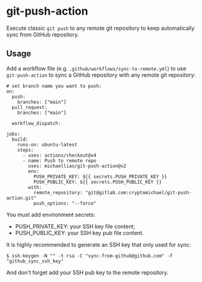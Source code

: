 # git-push-action

Execute classic `git push` to any remote git repository to keep automatically sync from GitHub repository.

## Usage

Add a workflow file (e.g. `.github/workflows/sync-to-remote.yml`) to use `git-push-action` to sync a GitHub repository with any remote git repository:

```
# set branch name you want to push:
on:
  push:
    branches: ["main"]
  pull_request:
    branches: ["main"]

  workflow_dispatch:

jobs:
  build:
    runs-on: ubuntu-latest
    steps:
      - uses: actions/checkout@v4
      - name: Push to remote repo
        uses: michaelliao/git-push-action@v2
        env:
          PUSH_PRIVATE_KEY: ${{ secrets.PUSH_PRIVATE_KEY }}
          PUSH_PUBLIC_KEY: ${{ secrets.PUSH_PUBLIC_KEY }}
        with:
          remote_repository: "git@gitlab.com:cryptomichael/git-push-action.git"
          push_options: "--force"
```

You must add environment secrets:

- PUSH_PRIVATE_KEY: your SSH key file content;
- PUSH_PUBLIC_KEY: your SSH key pub file content.

It is highly recommended to generate an SSH key that only used for sync:

```
$ ssh-keygen -N "" -t rsa -C "sync-from-github@github.com" -f "github_sync_ssh_key"
```

And don't forget add your SSH pub key to the remote repository.
